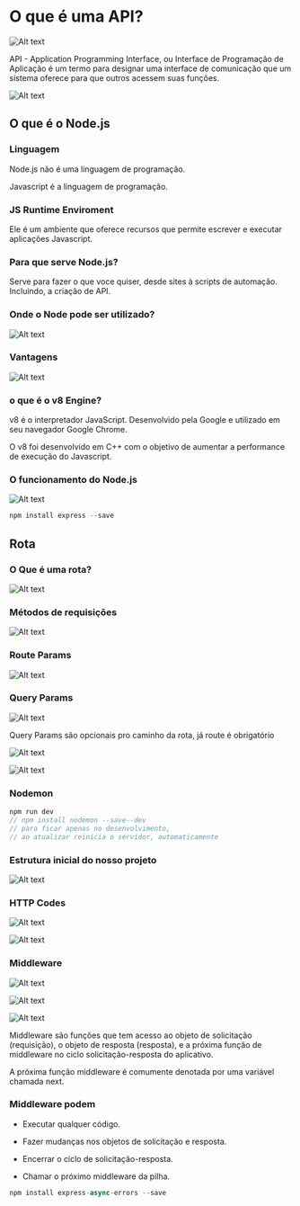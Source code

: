 # O que é uma API?

![Alt text](image.png)

API - Application Programming Interface, ou
Interface de Programação de Aplicação é um termo
para designar uma interface de comunicação que um
sistema oferece para que outros acessem suas funções.

![Alt text](image-1.png)

## O que é o Node.js

### Linguagem

Node.js não é uma linguagem de programação.

Javascript é a linguagem de programação.

### JS Runtime Enviroment

Ele é um ambiente que oferece recursos
que permite escrever e executar
aplicações Javascript.

### Para que serve Node.js?

Serve para fazer o que voce quiser,
desde sites à scripts de automação.
Incluindo, a criação de API.

### Onde o Node pode ser utilizado?

![Alt text](image-2.png)

### Vantagens

![Alt text](image-3.png)

### o que é o v8 Engine?

v8 é o interpretador JavaScript.
Desenvolvido pela Google e utilizado
em seu navegador Google Chrome.

O v8 foi desenvolvido em C++ com o objetivo
de aumentar a performance de execução do Javascript.

### O funcionamento do Node.js

![Alt text](image-4.png)

```js
npm install express --save
```

## Rota

### O Que é uma rota?

![Alt text](image-5.png)

### Métodos de requisições

![Alt text](image-6.png)

### Route Params

![Alt text](image-7.png)

### Query Params

![Alt text](image-8.png)

Query Params são opcionais pro caminho da rota,
já route é obrigatório

![Alt text](image-9.png)

![Alt text](image-10.png)

### Nodemon

```js
npm run dev
// npm install nodemon --save--dev
// para ficar apenas no desenvolvimento,
// ao atualizar reinicia o servidor, automaticamente
```

### Estrutura inicial do nosso projeto

![Alt text](image-11.png)

### HTTP Codes

![Alt text](image-12.png)

![Alt text](image-13.png)

### Middleware

![Alt text](image-14.png)

![Alt text](image-15.png)

![Alt text](image-16.png)

Middleware são funções que tem acesso ao objeto de
solicitação (requisição), o objeto de resposta (resposta), e a
próxima função de middleware no ciclo solicitação-resposta do
aplicativo.

A próxima função middleware é comumente denotada por uma
variável chamada next.

### Middleware podem

- Executar qualquer código.

- Fazer mudanças nos objetos de solicitação e resposta.

- Encerrar o ciclo de solicitação-resposta.

- Chamar o próximo middleware da pilha.

```js
npm install express-async-errors --save
```
